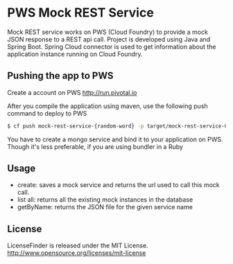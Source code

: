 # PWS Mock REST Service

Mock REST service works on PWS (Cloud Foundry) to provide a mock JSON response to a REST api call. Project is developed using Java and Spring Boot. Spring Cloud connector is used to get information about the application instance running on Cloud Foundry.

## Pushing the app to PWS

Create a account on PWS http://run.pivotal.io

After you compile the application using maven, use the following push command to deploy to PWS

```sh
$ cf push mock-rest-service-{random-word} -p target/mock-rest-service-0.1.0.jar 
```

You have to create a mongo service and bind it to your application on PWS.
Though it's less preferable, if you are using bundler in a Ruby

## Usage

* create: saves a mock service and returns the url used to call this mock call.
* list all: returns all the existing mock instances in the database
* getByName: returns the JSON file for the given service name

## License

LicenseFinder is released under the MIT License. http://www.opensource.org/licenses/mit-license
